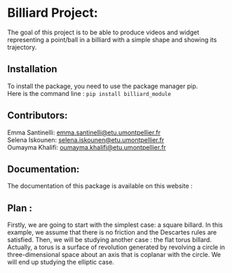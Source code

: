 
 # __Billiard Project__:

The goal of this project is to be able to produce videos and widget representing a point/ball in a billiard with a simple shape and showing its trajectory.

## Installation

To install the package, you need to use the package manager pip.                                                                
Here is the command line :
`pip install billiard_module`


## Contributors:
 
 Emma Santinelli: emma.santinelli@etu.umontpellier.fr                                                                           
 Selena Iskounen: selena.iskounen@etu.umontpellier.fr                                                                           
 Oumayma Khalifi: oumayma.khalifi@etu.umontpellier.fr                                                                           

## Documentation:
The documentation of this package is available on this website : 


## Plan :

Firstly, we are going to start with the simplest case: a square billard.
In this example, we assume that there is no friction and the Descartes rules are satisfied.
Then, we will be studying another case : the flat torus billard.
Actually, a torus is a surface of revolution generated by revolving a circle in three-dimensional space about an axis that is coplanar with the circle. 
We will end up studying the elliptic case.







